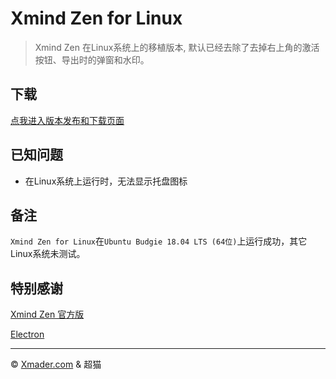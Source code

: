 # Xmind Zen for Linux

> Xmind Zen 在Linux系统上的移植版本, 默认已经去除了去掉右上角的激活按钮、导出时的弹窗和水印。

## 下载

[点我进入版本发布和下载页面](https://coding.net/u/xmader/p/xmind_zen_linux/git/releases)

## 已知问题

* 在Linux系统上运行时，无法显示托盘图标

## 备注

`Xmind Zen for Linux`在`Ubuntu Budgie 18.04 LTS (64位)`上运行成功，其它Linux系统未测试。

## 特别感谢

[Xmind Zen 官方版](https://www.xmind.cn/zen/)

[Electron](https://electronjs.org/)

---

© [Xmader.com](https://www.xmader.com/) & 超猫
